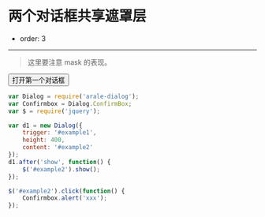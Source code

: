 # 两个对话框共享遮罩层

- order: 3

---

<link href="../src/dialog.css" rel="stylesheet">

> 这里要注意 mask 的表现。

<button id="example1">打开第一个对话框</button>
<button id="example2" style="display: none">打开第二个对话框</button>

````javascript
var Dialog = require('arale-dialog');
var Confirmbox = Dialog.ConfirmBox;
var $ = require('jquery');

var d1 = new Dialog({
    trigger: '#example1',
    height: 400,
    content: '#example2'
});
d1.after('show', function() {
    $('#example2').show();
});

$('#example2').click(function() {
    Confirmbox.alert('xxx');
});
````
